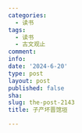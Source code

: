 ```yaml
---
categories:
  - 读书
tags:
  - 读书
  - 古文观止
comment: 
info: 
date: '2024-6-20'
type: post
layout: post
published: false
sha: 
slug: the-post-2143
title: 子产坏晋馆垣

---
```

